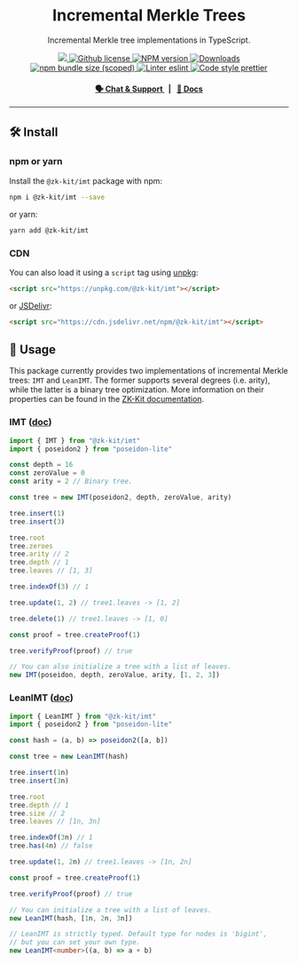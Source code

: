 <p align="center">
    <h1 align="center">
        Incremental Merkle Trees
    </h1>
    <p align="center">Incremental Merkle tree implementations in TypeScript.</p>
</p>

<p align="center">
    <a href="https://github.com/privacy-scaling-explorations/zk-kit">
        <img src="https://img.shields.io/badge/project-zk--kit-blue.svg?style=flat-square">
    </a>
    <a href="https://github.com/privacy-scaling-explorations/zk-kit/blob/main/LICENSE">
        <img alt="Github license" src="https://img.shields.io/github/license/privacy-scaling-explorations/zk-kit.svg?style=flat-square">
    </a>
    <a href="https://www.npmjs.com/package/@zk-kit/imt">
        <img alt="NPM version" src="https://img.shields.io/npm/v/@zk-kit/imt?style=flat-square" />
    </a>
    <a href="https://npmjs.org/package/@zk-kit/imt">
        <img alt="Downloads" src="https://img.shields.io/npm/dm/@zk-kit/imt.svg?style=flat-square" />
    </a>
    <a href="https://bundlephobia.com/package/@zk-kit/imt">
        <img alt="npm bundle size (scoped)" src="https://img.shields.io/bundlephobia/minzip/@zk-kit/imt" />
    </a>
    <a href="https://eslint.org/">
        <img alt="Linter eslint" src="https://img.shields.io/badge/linter-eslint-8080f2?style=flat-square&logo=eslint" />
    </a>
    <a href="https://prettier.io/">
        <img alt="Code style prettier" src="https://img.shields.io/badge/code%20style-prettier-f8bc45?style=flat-square&logo=prettier" />
    </a>
</p>

<div align="center">
    <h4>
        <a href="https://appliedzkp.org/discord">
            🗣️ Chat &amp; Support
        </a>
        <span>&nbsp;&nbsp;|&nbsp;&nbsp;</span>
        <a href="https://zkkit.pse.dev/modules/_zk_kit_imt.html">
            📘 Docs
        </a>
    </h4>
</div>

---

## 🛠 Install

### npm or yarn

Install the `@zk-kit/imt` package with npm:

```bash
npm i @zk-kit/imt --save
```

or yarn:

```bash
yarn add @zk-kit/imt
```

### CDN

You can also load it using a `script` tag using [unpkg](https://unpkg.com/):

```html
<script src="https://unpkg.com/@zk-kit/imt"></script>
```

or [JSDelivr](https://www.jsdelivr.com/):

```html
<script src="https://cdn.jsdelivr.net/npm/@zk-kit/imt"></script>
```

## 📜 Usage

This package currently provides two implementations of incremental Merkle trees: `IMT` and `LeanIMT`. The former supports several degrees (i.e. arity), while the latter is a binary tree optimization. More information on their properties can be found in the [ZK-Kit documentation](https://zkkit.pse.dev/modules/_zk_kit_imt.html).

### IMT ([doc](https://zkkit.pse.dev/classes/_zk_kit_imt.IMT.html))

```typescript
import { IMT } from "@zk-kit/imt"
import { poseidon2 } from "poseidon-lite"

const depth = 16
const zeroValue = 0
const arity = 2 // Binary tree.

const tree = new IMT(poseidon2, depth, zeroValue, arity)

tree.insert(1)
tree.insert(3)

tree.root
tree.zeroes
tree.arity // 2
tree.depth // 1
tree.leaves // [1, 3]

tree.indexOf(3) // 1

tree.update(1, 2) // tree1.leaves -> [1, 2]

tree.delete(1) // tree1.leaves -> [1, 0]

const proof = tree.createProof(1)

tree.verifyProof(proof) // true

// You can also initialize a tree with a list of leaves.
new IMT(poseidon, depth, zeroValue, arity, [1, 2, 3])
```

### LeanIMT ([doc](https://zkkit.pse.dev/classes/_zk_kit_lean-imt.LeanIMT.html))

```typescript
import { LeanIMT } from "@zk-kit/imt"
import { poseidon2 } from "poseidon-lite"

const hash = (a, b) => poseidon2([a, b])

const tree = new LeanIMT(hash)

tree.insert(1n)
tree.insert(3n)

tree.root
tree.depth // 1
tree.size // 2
tree.leaves // [1n, 3n]

tree.indexOf(3n) // 1
tree.has(4n) // false

tree.update(1, 2n) // tree1.leaves -> [1n, 2n]

const proof = tree.createProof(1)

tree.verifyProof(proof) // true

// You can initialize a tree with a list of leaves.
new LeanIMT(hash, [1n, 2n, 3n])

// LeanIMT is strictly typed. Default type for nodes is 'bigint',
// but you can set your own type.
new LeanIMT<number>((a, b) => a + b)
```
